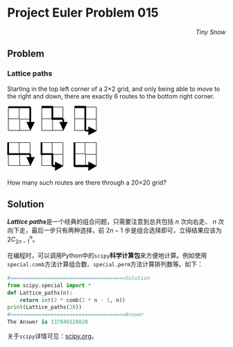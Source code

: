# Project Euler	Problem 015

<p align="right"><i>Tiny Snow</i></p>



## Problem

### Lattice paths

Starting in the top left corner of a 2×2 grid, and only being able to move to the right and down, there are exactly 6 routes to the bottom right corner.

![img](P015_Note.assets/p015.png)

How many such routes are there through a 20×20 grid?



## Solution

***Lattice paths***是一个经典的组合问题，只需要注意到总共包括 $n$ 次向右走、 $n$ 次向下走，最后一步只有两种选择，前 $2n-1$ 步是组合选择即可，立得结果应该为 $2C_{2n-1}^{n}$。



在编程时，可以调用Python中的`scipy`**科学计算包**来方便地计算。例如使用`special.comb`方法计算组合数、`special.perm`方法计算排列数等。如下：

```python
#=====================================Solution
from scipy.special import *
def Lattice_paths(n):
    return int(2 * comb(2 * n - 1, n))
print(Lattice_paths(20))
#=====================================Answer
The Answer is 137846528820
```

关于`scipy`详情可见：[scipy.org](https://www.scipy.org/)。